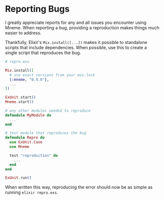 # Reporting Bugs

I greatly appreciate reports for any and all issues you encounter using Mneme.
When reporting a bug, providing a reproduction makes things much easier to address.

Thankfully, Elixir's `Mix.install([...])` makes it possible to standalone scripts that include dependencies.
When possible, use this to create a single script that reproduces the bug.

```elixir
# repro.exs

Mix.install([
  # use exact versions from your mix.lock
  {:mneme, "0.9.0"},
  ...
])

ExUnit.start()
Mneme.start()

# any other modules needed to reproduce
defmodule MyModule do
  ...
end

# test module that reproduces the bug
defmodule Repro do
  use ExUnit.Case
  use Mneme

  test "reproduction" do
    ...
  end
end

ExUnit.run()
```

When written this way, reproducing the error should now be as simple as running `elixir repro.exs`.
